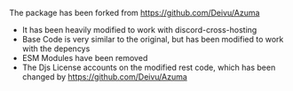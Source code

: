 The package has been forked from https://github.com/Deivu/Azuma
* It has been heavily modified to work with discord-cross-hosting
* Base Code is very similar to the original, but has been modified to work with the depencys
* ESM Modules have been removed
* The Djs License accounts on the modified rest code, which has been changed by https://github.com/Deivu/Azuma